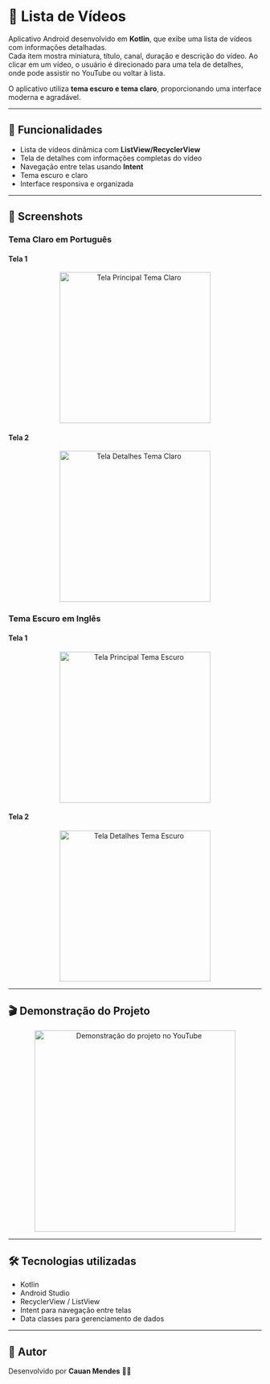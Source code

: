 # 🎥 Lista de Vídeos

Aplicativo Android desenvolvido em **Kotlin**, que exibe uma lista de vídeos com informações detalhadas.  
Cada item mostra miniatura, título, canal, duração e descrição do vídeo. Ao clicar em um vídeo, o usuário é direcionado para uma tela de detalhes, onde pode assistir no YouTube ou voltar à lista.

O aplicativo utiliza **tema escuro e tema claro**, proporcionando uma interface moderna e agradável.

---

## 🧩 Funcionalidades
- Lista de vídeos dinâmica com **ListView/RecyclerView**  
- Tela de detalhes com informações completas do vídeo  
- Navegação entre telas usando **Intent**  
- Tema escuro e claro  
- Interface responsiva e organizada

---

## 📱 Screenshots

### Tema Claro em Português

#### Tela 1

<p align="center">
  <img src="Tela1Branco.png" width="300" alt="Tela Principal Tema Claro">
</p>

#### Tela 2

<p align="center">
  <img src="Tela2Branco.png" width="300" alt="Tela Detalhes Tema Claro">
</p>

### Tema Escuro em Inglês

#### Tela 1

<p align="center">
  <img src="Tela1Black.png" width="300" alt="Tela Principal Tema Escuro">
</p>

#### Tela 2

<p align="center">
  <img src="Tela2Black.png" width="300" alt="Tela Detalhes Tema Escuro">
</p>

---

## 🎬 Demonstração do Projeto

<p align="center">
  <a href="https://youtube.com/shorts/GG-kKUkdDJE">
    <img src="https://img.youtube.com/vi/GG-kKUkdDJE/hqdefault.jpg" alt="Demonstração do projeto no YouTube" width="400">
  </a>
</p>

---

## 🛠️ Tecnologias utilizadas
- Kotlin  
- Android Studio  
- RecyclerView / ListView  
- Intent para navegação entre telas  
- Data classes para gerenciamento de dados  

---

## 📖 Autor
Desenvolvido por **Cauan Mendes** 👨‍💻
